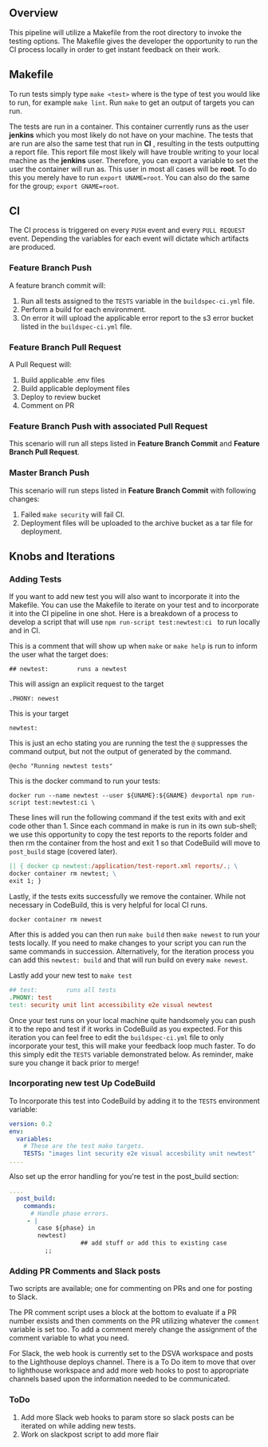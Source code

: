 ## Overview
This pipeline will utilize a Makefile from the root directory to invoke the testing options. The Makefile gives the developer the opportunity to run the CI process locally in order to get instant feedback on their work. 

## Makefile
To run tests simply type `make <test>` where <test> is the type of test you would like to run, for example `make lint`. Run `make` to get an output of targets you can run.

 The tests are run in a container. This container currently runs as the user __jenkins__ which you most likely do not have on your machine. The tests that are run are also the same test that run in __CI__ , resulting in the tests outputting a report file. This report file most likely will have trouble writing to your local machine as the __jenkins__ user. Therefore, you can export a variable to set the user the container will run as. This user in most all cases will be __root__. To do this you merely have to run `export UNAME=root`. You can also do the same for the group; `export GNAME=root`.

## CI 

The CI process is triggered on every `PUSH` event and every `PULL REQUEST` event. Depending the variables for each event will dictate which artifacts are produced. 

### Feature Branch Push

A feature branch commit will:

1. Run all tests assigned to the `TESTS` variable in the `buildspec-ci.yml` file. 
2. Perform a build for each environment.
3. On error it will upload the applicable error report to the s3 error bucket listed in the `buildspec-ci.yml` file.

### Feature Branch Pull Request

A Pull Request will:

1. Build applicable .env files
2. Build applicable deployment files
3. Deploy to review bucket
4. Comment on PR

### Feature Branch Push with associated Pull Request

This scenario will run all steps listed in __Feature Branch Commit__ and __Feature Branch Pull Request__.

### Master Branch Push

This scenario will run steps listed in __Feature Branch Commit__ with following changes:

1. Failed `make security` will fail CI. 
2. Deployment files will be uploaded to the archive bucket as a tar file for deployment.

## Knobs and Iterations

### Adding Tests

If you want to add new test you will also want to incorporate it into the Makefile. You can use the Makefile to iterate on your test and to incorporate it into the CI pipeline in one shot. Here is a breakdown of a process to develop a script that will use `npm run-script test:newtest:ci ` to run locally and in CI.

This is a comment that will show up when `make` or `make help` is run to inform the user what the target does:

`## newtest:		runs a newtest`

This will assign an explicit request to the target

`.PHONY: newest` 

This is your target

`newtest:`

This is just an echo stating you are running the test the `@` suppresses the command output, but not the output of generated by the command.

`@echo "Running newtest tests"`

This is the docker command to run your tests:

`docker run --name newtest --user ${UNAME}:${GNAME} devportal npm run-script test:newtest:ci \`

These lines will run the following command if the test exits with and exit code other than 1. Since each command in make is run in its own sub-shell; we use this opportunity to copy the test reports to the reports folder and then rm the container from the host and exit 1 so that CodeBuild will move to `post_build` stage (covered later).

```makefile
|| { docker cp newtest:/application/test-report.xml reports/.; \
docker container rm newtest; \
exit 1; }
```

Lastly, if the tests exits successfully we remove the container. While not necessary in CodeBuild, this is very helpful for local CI runs. 

`docker container rm newest`

After this is added you can then run `make build` then `make newest` to run your tests locally. If you need to make changes to your script you can run the same commands in succession. Alternatively, for the iteration process you can add this `newtest: build` and that will run build on every `make newest`.  

Lastly add your new test to `make test`

```makefile
## test:		runs all tests
.PHONY: test
test: security unit lint accessibility e2e visual newtest
```

Once your test runs on your local machine quite handsomely you can push it to the repo and test if it works in CodeBuild as you expected. For this iteration you can feel free to edit the `buildspec-ci.yml` file to only incorporate your test, this will make your feedback loop much faster. To do this simply edit the `TESTS` variable demonstrated below. As reminder, make sure you change it back prior to merge! 

### Incorporating new test Up CodeBuild

To Incorporate this test into CodeBuild by adding it to the `TESTS` environment variable:

```yaml
version: 0.2
env:
  variables:
    # These are the test make targets.
    TESTS: "images lint security e2e visual accesbility unit newtest"
....
```

Also set up the error handling for you're test in the post_build section:

```yaml
....
  post_build:
    commands:
      # Handle phase errors.
     - |
        case ${phase} in
        newtest)
					## add stuff or add this to existing case
          ;;
```



### Adding PR Comments and Slack posts

Two scripts are available; one for commenting on PRs and one for posting to Slack. 

The PR comment script uses a block at the bottom to evaluate if a PR number exsists and then comments on the PR utilizing whatever the `comment` variable is set too. To add a comment merely change the assignment of the comment variable to what you need. 

For Slack, the web hook is currently set to the DSVA workspace and posts to the Lighthouse deploys channel. There is a To Do item to move that over to lighthouse workspace and add more web hooks to post to appropriate channels based upon the information needed to be communicated. 



### ToDo

1. Add more Slack web hooks to param store so slack posts can be iterated on while adding new tests.
2. Work on slackpost script to add more flair